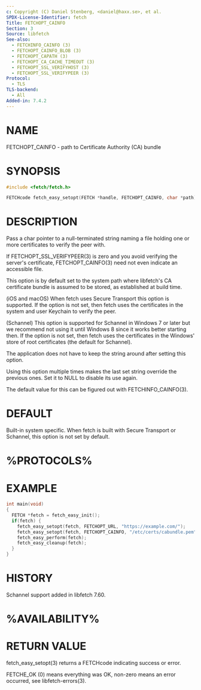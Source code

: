 ```yaml
---
c: Copyright (C) Daniel Stenberg, <daniel@haxx.se>, et al.
SPDX-License-Identifier: fetch
Title: FETCHOPT_CAINFO
Section: 3
Source: libfetch
See-also:
  - FETCHINFO_CAINFO (3)
  - FETCHOPT_CAINFO_BLOB (3)
  - FETCHOPT_CAPATH (3)
  - FETCHOPT_CA_CACHE_TIMEOUT (3)
  - FETCHOPT_SSL_VERIFYHOST (3)
  - FETCHOPT_SSL_VERIFYPEER (3)
Protocol:
  - TLS
TLS-backend:
  - All
Added-in: 7.4.2
---
```


# NAME

FETCHOPT_CAINFO - path to Certificate Authority (CA) bundle

# SYNOPSIS

~~~c
#include <fetch/fetch.h>

FETCHcode fetch_easy_setopt(FETCH *handle, FETCHOPT_CAINFO, char *path);
~~~

# DESCRIPTION

Pass a char pointer to a null-terminated string naming a file holding one or
more certificates to verify the peer with.

If FETCHOPT_SSL_VERIFYPEER(3) is zero and you avoid verifying the
server's certificate, FETCHOPT_CAINFO(3) need not even indicate an
accessible file.

This option is by default set to the system path where libfetch's CA
certificate bundle is assumed to be stored, as established at build time.

(iOS and macOS) When fetch uses Secure Transport this option is supported. If
the option is not set, then fetch uses the certificates in the system and user
Keychain to verify the peer.

(Schannel) This option is supported for Schannel in Windows 7 or later but we
recommend not using it until Windows 8 since it works better starting then.
If the option is not set, then fetch uses the certificates in the Windows'
store of root certificates (the default for Schannel).

The application does not have to keep the string around after setting this
option.

Using this option multiple times makes the last set string override the
previous ones. Set it to NULL to disable its use again.

The default value for this can be figured out with FETCHINFO_CAINFO(3).

# DEFAULT

Built-in system specific. When fetch is built with Secure Transport or
Schannel, this option is not set by default.

# %PROTOCOLS%

# EXAMPLE

~~~c
int main(void)
{
  FETCH *fetch = fetch_easy_init();
  if(fetch) {
    fetch_easy_setopt(fetch, FETCHOPT_URL, "https://example.com/");
    fetch_easy_setopt(fetch, FETCHOPT_CAINFO, "/etc/certs/cabundle.pem");
    fetch_easy_perform(fetch);
    fetch_easy_cleanup(fetch);
  }
}
~~~

# HISTORY

Schannel support added in libfetch 7.60.

# %AVAILABILITY%

# RETURN VALUE

fetch_easy_setopt(3) returns a FETCHcode indicating success or error.

FETCHE_OK (0) means everything was OK, non-zero means an error occurred, see
libfetch-errors(3).
